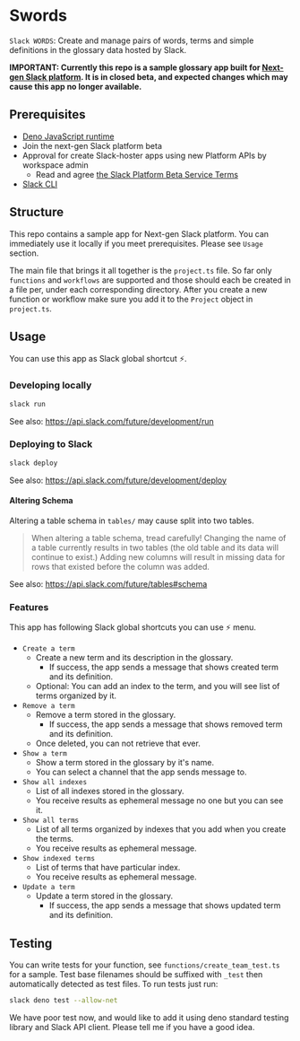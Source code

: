 # Swords

`Slack WORDS`: Create and manage pairs of words, terms and simple definitions in the glossary data hosted by Slack.

**IMPORTANT: Currently this repo is a sample glossary app built for [Next-gen Slack platform](https://api.slack.com/future/overview). It is in closed beta, and expected changes which may cause this app no longer available.**

## Prerequisites

- [Deno JavaScript runtime](https://deno.land/#installation)
- Join the next-gen Slack platform beta
- Approval for create Slack-hoster apps using new Platform APIs by workspace admin
  - Read and agree [the Slack Platform Beta Service Terms](https://slack.com/intl/en-us/terms-of-service/platform-beta)
- [Slack CLI](https://api.slack.com/future/tools/cli)

## Structure

This repo contains a sample app for Next-gen Slack platform. You can immediately use it locally if you meet prerequisites. Please see `Usage` section. 

The main file that brings it all together is the `project.ts` file.  So far only `functions` and `workflows` are supported and those should each be created in a file per, under each corresponding directory. After you create a new function or workflow make sure you add it to the `Project` object in `project.ts`. 

## Usage

You can use this app as Slack global shortcut ⚡️.

### Developing locally

```bash
slack run
```

See also: https://api.slack.com/future/development/run

### Deploying to Slack

```bash
slack deploy
```

See also: https://api.slack.com/future/development/deploy

#### Altering Schema

Altering a table schema in `tables/` may cause split into two tables.

> When altering a table schema, tread carefully! Changing the name of a table currently results in two tables (the old table and its data will continue to exist.) Adding new columns will result in missing data for rows that existed before the column was added.

See also: https://api.slack.com/future/tables#schema

### Features

This app has following Slack global shortcuts you can use ⚡️ ️menu.

- `Create a term`
  - Create a new term and its description in the glossary.
    - If success, the app sends a message that shows created term and its definition.
  - Optional: You can add an index to the term, and you will see list of terms organized by it.
- `Remove a term`
  - Remove a term stored in the glossary.
    - If success, the app sends a message that shows removed term and its definition.
  - Once deleted, you can not retrieve that ever.
- `Show a term`
  - Show a term stored in the glossary by it's name.
  - You can select a channel that the app sends message to.
- `Show all indexes`
  - List of all indexes stored in the glossary.
  - You receive results as ephemeral message no one but you can see it.
- `Show all terms`
  - List of all terms organized by indexes that you add when you create the terms.
  - You receive results as ephemeral message.
- `Show indexed terms`
  - List of terms that have particular index.
  - You receive results as ephemeral message.
- `Update a term`
  - Update a term stored in the glossary.
    - If success, the app sends a message that shows updated term and its definition.


## Testing

You can write tests for your function, see `functions/create_team_test.ts` for a sample. Test base filenames should be suffixed with `_test` then automatically detected as test files. To run tests just run:

```bash
slack deno test --allow-net
```

We have poor test now, and would like to add it using deno standard testing library and Slack API client. Please tell me if you have a good idea.

